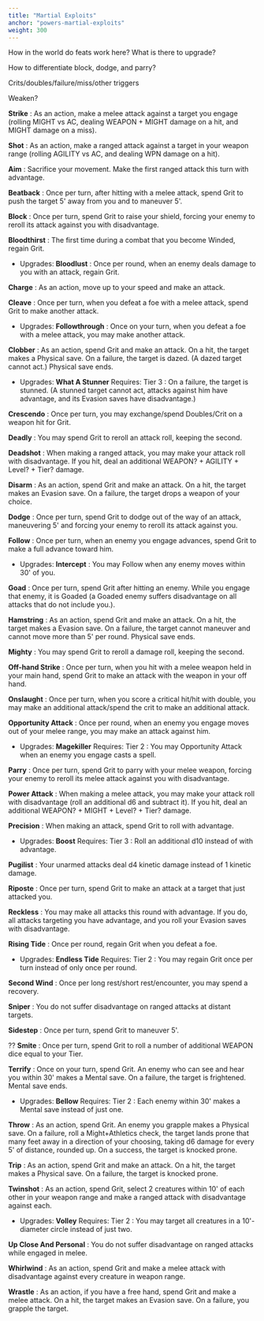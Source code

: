 ```yaml
---
title: "Martial Exploits"
anchor: "powers-martial-exploits"
weight: 300
---
```


How in the world do feats work here? What is there to upgrade?

How to differentiate block, dodge, and parry?

Crits/doubles/failure/miss/other triggers

Weaken?

**Strike**
: As an action, make a melee attack against a target you engage (rolling MIGHT vs AC, dealing WEAPON + MIGHT damage on a hit, and MIGHT damage on a miss).

**Shot**
: As an action, make a ranged attack against a target in your weapon range (rolling AGILITY vs AC, and dealing WPN damage on a hit).

**Aim**
: Sacrifice your movement. Make the first ranged attack this turn with advantage.

**Beatback**
: Once per turn, after hitting with a melee attack, spend Grit to push the target 5' away from you and to maneuver 5'.

**Block**
: Once per turn, spend Grit to raise your shield, forcing your enemy to reroll its attack against you with disadvantage.

**Bloodthirst**
: The first time during a combat that you become Winded, regain Grit.
  - Upgrades:
    **Bloodlust**
    : Once per round, when an enemy deals damage to you with an attack, regain Grit.

**Charge**
: As an action, move up to your speed and make an attack.

**Cleave**
: Once per turn, when you defeat a foe with a melee attack, spend Grit to make another attack.
  - Upgrades:
    **Followthrough**
    : Once on your turn, when you defeat a foe with a melee attack, you may make another attack.

**Clobber**
: As an action, spend Grit and make an attack. On a hit, the target makes a Physical save. On a failure, the target is dazed. (A dazed target cannot act.) Physical save ends.
  - Upgrades:
    **What A Stunner** Requires: Tier 3
    : On a failure, the target is stunned. (A stunned target cannot act, attacks against him have advantage, and its Evasion saves have disadvantage.)

**Crescendo**
: Once per turn, you may exchange/spend Doubles/Crit on a weapon hit for Grit.

**Deadly**
: You may spend Grit to reroll an attack roll, keeping the second.

**Deadshot**
: When making a ranged attack, you may make your attack roll with disadvantage. If you hit, deal an additional WEAPON? + AGILITY + Level? + Tier? damage.

**Disarm**
: As an action, spend Grit and make an attack.  On a hit, the target makes an Evasion save. On a failure, the target drops a weapon of your choice.

**Dodge**
: Once per turn, spend Grit to dodge out of the way of an attack, maneuvering 5' and forcing your enemy to reroll its attack against you.

**Follow**
: Once per turn, when an enemy you engage advances, spend Grit to make a full advance toward him.
  - Upgrades:
    **Intercept**
    : You may Follow when any enemy moves within 30' of you.

**Goad**
: Once per turn, spend Grit after hitting an enemy. While you engage that enemy, it is Goaded (a Goaded enemy suffers disadvantage on all attacks that do not include you.).

**Hamstring**
: As an action, spend Grit and make an attack. On a hit, the target makes a Evasion save. On a failure, the target cannot maneuver and cannot move more than 5' per round. Physical save ends.

**Mighty**
: You may spend Grit to reroll a damage roll, keeping the second.

**Off-hand Strike**
: Once per turn, when you hit with a melee weapon held in your main hand, spend Grit to make an attack with the weapon in your off hand.

**Onslaught**
: Once per turn, when you score a critical hit/hit with double, you may make an additional attack/spend the crit to make an additional attack.

**Opportunity Attack**
: Once per round, when an enemy you engage moves out of your melee range, you may make an attack against him.
  - Upgrades:
    **Magekiller** Requires: Tier 2
    : You may Opportunity Attack when an enemy you engage casts a spell.

**Parry**
: Once per turn, spend Grit to parry with your melee weapon, forcing your enemy to reroll its melee attack against you with disadvantage.

**Power Attack**
: When making a melee attack, you may make your attack roll with disadvantage (roll an additional d6 and subtract it). If you hit, deal an additional WEAPON? + MIGHT + Level? + Tier? damage.

**Precision**
: When making an attack, spend Grit to roll with advantage.
  - Upgrades:
    **Boost** Requires: Tier 3
    : Roll an additional d10 instead of with advantage.

**Pugilist**
: Your unarmed attacks deal d4 kinetic damage instead of 1 kinetic damage.

**Riposte**
: Once per turn, spend Grit to make an attack at a target that just attacked you.

**Reckless**
: You may make all attacks this round with advantage. If you do, all attacks targeting you have advantage, and you roll your Evasion saves with disadvantage.

**Rising Tide**
: Once per round, regain Grit when you defeat a foe.
  - Upgrades:
    **Endless Tide** Requires: Tier 2
    : You may regain Grit once per turn instead of only once per round.

**Second Wind**
: Once per long rest/short rest/encounter, you may spend a recovery.

**Sniper**
: You do not suffer disadvantage on ranged attacks at distant targets.

**Sidestep**
: Once per turn, spend Grit to maneuver 5'.

?? **Smite**
: Once per turn, spend Grit to roll a number of additional WEAPON dice equal to your Tier.

**Terrify**
: Once on your turn, spend Grit. An enemy who can see and hear you within 30' makes a Mental save. On a failure, the target is frightened. Mental save ends.
  - Upgrades:
    **Bellow** Requires: Tier 2
    : Each enemy within 30' makes a Mental save instead of just one.

**Throw**
: As an action, spend Grit. An enemy you grapple makes a Physical save. On a failure, roll a Might+Athletics check, the target lands prone that many feet away in a direction of your choosing, taking d6 damage for every 5' of distance, rounded up. On a success, the target is knocked prone.

**Trip**
: As an action, spend Grit and make an attack. On a hit, the target makes a Physical save. On a failure, the target is knocked prone.

**Twinshot**
: As an action, spend Grit, select 2 creatures within 10' of each other in your weapon range and make a ranged attack with disadvantage against each.
  - Upgrades:
    **Volley** Requires: Tier 2
    : You may target all creatures in a 10'-diameter circle instead of just two.

**Up Close And Personal**
: You do not suffer disadvantage on ranged attacks while engaged in melee.

**Whirlwind**
: As an action, spend Grit and make a melee attack with disadvantage against every creature in weapon range.

**Wrastle**
: As an action, if you have a free hand, spend Grit and make a melee attack. On a hit, the target makes an Evasion save. On a failure, you grapple the target.
